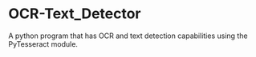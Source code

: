 # OCR-Text_Detector
A python program that has OCR and text detection capabilities using the PyTesseract module.
